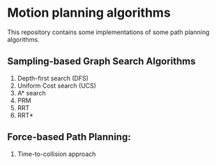 # Motion planning algorithms

This repository contains some implementations of some path planning algorithms.

## Sampling-based Graph Search Algorithms
1. Depth-first search (DFS)
2. Uniform Cost search (UCS)
3. A* search
4. PRM
5. RRT
6. RRT*

## Force-based Path Planning:
1. Time-to-collision approach

